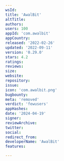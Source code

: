 ```yaml
---
wsId: 
title: 'AwalBit'
altTitle: 
authors: 
users: 100
appId: 'com.awalbit'
appCountry: 
released: '2022-02-26'
updated: '2022-09-11'
version: '0.29.0'
stars: 4.2
ratings: 
reviews: 
size: 
website: 
repository: 
issue: 
icon: 'com.awalbit.png'
bugbounty: 
meta: 'removed'
verdict: 'fewusers'
appHashes: 
date: '2024-04-19'
signer: 
reviewArchive: 
twitter: 
social: 
redirect_from: 
developerName: 'AwalBit'
features: 

---
```


